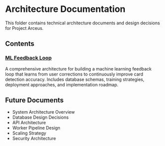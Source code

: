 # Architecture Documentation

This folder contains technical architecture documents and design decisions for Project Arceus.

## Contents

### [ML Feedback Loop](./ml-feedback-loop.md)
A comprehensive architecture for building a machine learning feedback loop that learns from user corrections to continuously improve card detection accuracy. Includes database schemas, training strategies, deployment approaches, and implementation roadmap.

## Future Documents
- System Architecture Overview
- Database Design Decisions
- API Architecture
- Worker Pipeline Design
- Scaling Strategy
- Security Architecture
